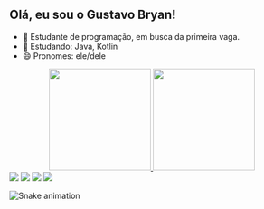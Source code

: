 ## Olá, eu sou o Gustavo Bryan!
- 🔭 Estudante de programação, em busca da primeira vaga.
- 🌱 Estudando: Java, Kotlin
- 😄 Pronomes: ele/dele



<div align="center">
  <a href="https://github.com/gustavobryan">
  <img height="180em" src="https://github-readme-stats.vercel.app/api?username=gustavobryan&show_icons=true&theme=tokyonight&include_all_commits=true&count_private=true"/>
  <img height="180em" src="https://github-readme-stats.vercel.app/api/top-langs/?username=gustavobryan&layout=compact&langs_count=7&theme=tokyonight"/>
</div>
<div> 
  <a href="https://instagram.com/gbryanso" target="_blank"><img src="https://img.shields.io/badge/-Instagram-%23E4405F?style=for-the-badge&logo=instagram&logoColor=white" target="_blank"></a>
 <a href="https://discord.gg/wagxzStdcR" target="_blank"><img src="https://img.shields.io/badge/Discord-7289DA?style=for-the-badge&logo=discord&logoColor=white" target="_blank"></a> 
  <a href = "mailto:devgustavob@gmail.com"><img src="https://img.shields.io/badge/-Gmail-%23333?style=for-the-badge&logo=gmail&logoColor=white" target="_blank"></a>
  <a href="https://www.linkedin.com/in/gustavobryanso/" target="_blank"><img src="https://img.shields.io/badge/-LinkedIn-%230077B5?style=for-the-badge&logo=linkedin&logoColor=white" target="_blank"></a> 
 
  ![Snake animation](https://github.com/gustavobryan/gustavobryan/blob/output/github-contribution-grid-snake.svg)
 
</div>
  
  ##
